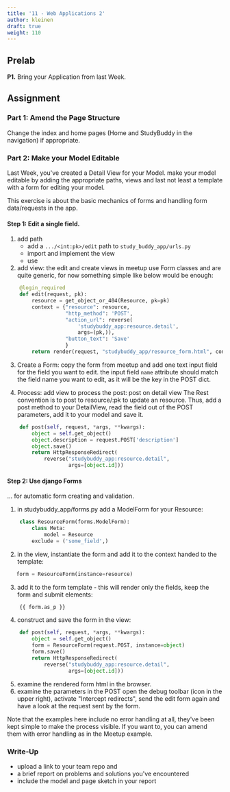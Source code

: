 ```yaml
---
title: '11 - Web Applications 2'
author: kleinen
draft: true
weight: 110
---
```



## Prelab

**P1.**  Bring your Application from last Week.

## Assignment

### Part 1: Amend the Page Structure

Change the index and home pages (Home and StudyBuddy in the navigation) if appropriate. 

### Part 2: Make your Model Editable

Last Week, you've created a Detail View for your Model. 
make your model editable by adding the appropriate paths, views and last not least a template with a form for editing your model.

This exercise is about the basic mechanics of forms and handling form data/requests in the app.

#### Step 1: Edit a single field.

1. add path
    - add a `.../<int:pk>/edit` path to `study_buddy_app/urls.py`
    - import and implement the view
    - use 
2. add view: the edit and create views in meetup use Form classes and are quite generic, for now something simple like below would be enough:

```python
    @login_required
    def edit(request, pk):
        resource = get_object_or_404(Resource, pk=pk)
        context = {"resource": resource,
                   "http_method": 'POST',
                   "action_url": reverse(
                       'studybuddy_app:resource.detail',
                       args=(pk,)),
                   "button_text": 'Save'
                   }
        return render(request, "studybuddy_app/resource_form.html", context)

```

3. Create a Form: copy the form from meetup and add one text input field for the field you want to edit.
   the input field `name` attribute should match the field name you want to edit, as it will be the key in
   the POST dict.

3. Process: add view to process the post: post on detail view
The Rest convention is to post to resource/:pk to update an resource. Thus, add a post method to your DetailView, read the field out of the POST parameters, add it to your model and save it.  

```python
    def post(self, request, *args, **kwargs):
        object = self.get_object()
        object.description = request.POST['description']
        object.save()
        return HttpResponseRedirect(
            reverse("studybuddy_app:resource.detail",
                    args=[object.id]))
```

#### Step 2: Use django Forms 
... for automatic form creating and validation.

1. in studybuddy_app/forms.py add a ModelForm for your Resource:

```python
    class ResourceForm(forms.ModelForm):
        class Meta:
            model = Resource
        exclude = ('some_field',)
```

2. in the view, instantiate the form and add it to the context handed to the template:

```python
   form = ResourceForm(instance=resource)
```
3. add it to the form template - this will render only the fields, keep the form and submit elements:

```python
    {{ form.as_p }}
```

4. construct and save the form in the view:

```python
    def post(self, request, *args, **kwargs):
        object = self.get_object()
        form = ResourceForm(request.POST, instance=object)
        form.save()
        return HttpResponseRedirect(
            reverse("studybuddy_app:resource.detail",
                    args=[object.id]))
```

5. examine the rendered form html in the browser.
6. examine the parameters in the POST
open the debug toolbar (icon in the upper right), activate "Intercept redirects", send the edit form again and have a look at the request sent by the form.

Note that the examples here include no error handling at all, they've been kept simple to make the process visible.
If you want to, you can amend them with error handling as in the Meetup example.
       
### Write-Up

- upload a link to your team repo and
- a brief report on problems and solutions you've encountered
- include the model and page sketch in your report

